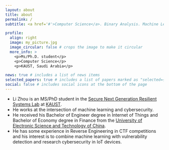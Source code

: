 ```yaml
---
layout: about
title: about
permalink: /
subtitle: <a href='#'>Computer Science</a>. Binary Analysis. Machine Learning. Cybersecurity. <a href="mailto:li.zhou@kaust.edu.sa">li.zhou@kaust.edu.sa</a>

profile:
  align: right
  image: my_picture.jpg
  image_circular: false # crops the image to make it circular
  more_info: >
    <p>Ms/Ph.D. student</p>
    <p>Computer Science</p>
    <p>KAUST, Saudi Arabia</p>

news: true # includes a list of news items
selected_papers: true # includes a list of papers marked as "selected={true}"
social: false # includes social icons at the bottom of the page
---
```

<!-- Write your biography here. Tell the world about yourself. Link to your favorite [subreddit](http://reddit.com). You can put a picture in, too. The code is already in, just name your picture `prof_pic.jpg` and put it in the `img/` folder.

Put your address / P.O. box / other info right below your picture. You can also disable any of these elements by editing `profile` property of the YAML header of your `_pages/about.md`. Edit `_bibliography/papers.bib` and Jekyll will render your [publications page](/al-folio/publications/) automatically.

Link to your social media connections, too. This theme is set up to use [Font Awesome icons](https://fontawesome.com/) and [Academicons](https://jpswalsh.github.io/academicons/), like the ones below. Add your Facebook, Twitter, LinkedIn, Google Scholar, or just disable all of them. -->

- <i class="fa-solid fa-school"></i> Li Zhou is an MS/PhD student in the [Secure Next Generation Resilient Systems Lab](https://cemse.kaust.edu.sa/sentry) at [KAUST](https://www.kaust.edu.sa/en/).
- <i class="fa-solid fa-check"></i> He works at the intersection of machine learning and cybersecurity.
- <i class="fa-solid fa-book"></i> He received his Bachelor of Engineer degree in Internet of Things and Bachelor of Economy degree in Finance from the [University of Electronic Science and Technology of China](https://en.uestc.edu.cn/).
- <i class="fa-solid fa-flag"></i> He has some experience in Reverse Engineering in CTF competitions and his interest is to combine machine learning with vulnerability detection and research cybersecurity in IoT devices.
